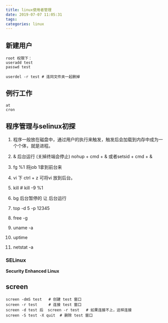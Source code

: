 ```yaml
---
title: linux使用者管理
date: 2019-07-07 11:05:31
tags:
categories: linux
---
```


## 新建用户
```
root 权限下：
useradd test
passwd test

userdel -r test # 连同文件夹一起删掉
```

## 例行工作
```
at
cron
```

## 程序管理与selinux初探
1. 程序一般放在磁盘中，通过用户的执行来触发，触发后会加载到内存中成为一个个体，就是进程。
2. &   后台运行  (关掉终端会停止)   nohup + cmd + &   或者setsid + cmd + &  
3. fg  %1    将job 1拿到前台来
4. vi 下 ctrl + z 可将vi 放到后台。
5. kill  # kill -9 %1
6. bg  后台暂停的 让 后台运行

7. top -d 5 -p 12345
8. free -g
9. uname -a
10. uptime
11. netstat -a

### SELinux
**Security Enhanced Linux**

## screen 
```
screen -dmS test   # 创建 test 窗口
screen -r test     # 连接 test 窗口
screen -d test 后  screen -r test   # 如果连接不上，这样连接
screen -S test -X quit  # 删除 test 窗口
```
